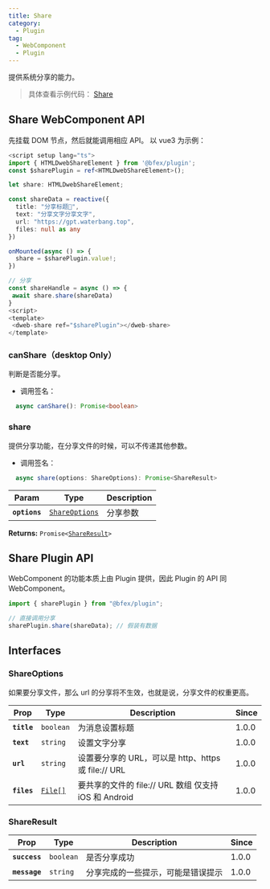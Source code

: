 ```yaml
---
title: Share
category:
  - Plugin
tag:
  - WebComponent
  - Plugin
---
```


提供系统分享的能力。

> 具体查看示例代码： [Share](https://github.com/BioforestChain/dweb_browser/blob/main/plaoc/demo/src/pages/Share.vue)

## Share WebComponent API

先挂载 DOM 节点，然后就能调用相应 API。
以 vue3 为示例：

```ts
<script setup lang="ts">
import { HTMLDwebShareElement } from '@bfex/plugin';
const $sharePlugin = ref<HTMLDwebShareElement>();

let share: HTMLDwebShareElement;

const shareData = reactive({
  title: "分享标题🍉",
  text: "分享文字分享文字",
  url: "https://gpt.waterbang.top",
  files: null as any
})

onMounted(async () => {
  share = $sharePlugin.value!;
})

// 分享
const shareHandle = async () => {
 await share.share(shareData)
}
<script>
<template>
 <dweb-share ref="$sharePlugin"></dweb-share>
</template>
```

### canShare（desktop Only）

判断是否能分享。

- 调用签名：

```ts
  async canShare(): Promise<boolean>
```

### share

提供分享功能，在分享文件的时候，可以不传递其他参数。

- 调用签名：

```ts
  async share(options: ShareOptions): Promise<ShareResult>
```

| Param         | Type                                                  | Description |
| ------------- | ----------------------------------------------------- | ----------- |
| **`options`** | <code><a href="#shareoptions">ShareOptions</a></code> | 分享参数    |

**Returns:** <code>Promise&lt;<a href="#shareresult">ShareResult</a>&gt;</code>

## Share Plugin API

WebComponent 的功能本质上由 Plugin 提供，因此 Plugin 的 API 同 WebComponent。

```ts
import { sharePlugin } from "@bfex/plugin";

// 直接调用分享
sharePlugin.share(shareData); // 假装有数据
```

## Interfaces

### ShareOptions

如果要分享文件，那么 url 的分享将不生效，也就是说，分享文件的权重更高。

| Prop        | Type                                           | Description                                           | Since |
| ----------- | ---------------------------------------------- | ----------------------------------------------------- | ----- |
| **`title`** | <code>boolean</code>                           | 为消息设置标题                                        | 1.0.0 |
| **`text`**  | <code>string</code>                            | 设置文字分享                                          | 1.0.0 |
| **`url`**   | <code>string</code>                            | 设置要分享的 URL，可以是 http、https 或 file:// URL   | 1.0.0 |
| **`files`** | <code><a href="#shareresult">File[]</a></code> | 要共享的文件的 file:// URL 数组 仅支持 iOS 和 Android | 1.0.0 |

### ShareResult

| Prop          | Type                 | Description                        | Since |
| ------------- | -------------------- | ---------------------------------- | ----- |
| **`success`** | <code>boolean</code> | 是否分享成功                       | 1.0.0 |
| **`message`** | <code>string</code>  | 分享完成的一些提示，可能是错误提示 | 1.0.0 |
